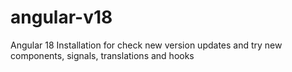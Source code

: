 # angular-v18
Angular 18 Installation for check new version updates and try new components, signals, translations and hooks
